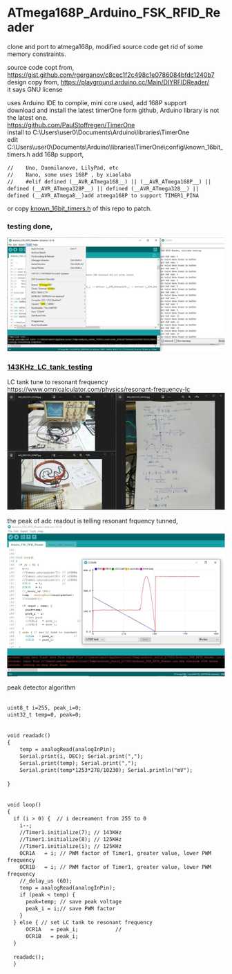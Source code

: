 # ATmega168P_Arduino_FSK_RFID_Reader  
clone and port to atmega168p, modified source code get rid of some memory constraints.    


source code copt from, https://gist.github.com/rgerganov/c8cec1f2c498c1e0786084bfdc1240b7  
design copy from, https://playground.arduino.cc/Main/DIYRFIDReader/  
it says GNU license  

uses Arduino IDE to complie, mini core used, add 168P support  
download and install the latest timerOne form github, Arduino library is not the latest one.  
https://github.com/PaulStoffregen/TimerOne  
install to C:\Users\user0\Documents\Arduino\libraries\TimerOne  
edit C:\Users\user0\Documents\Arduino\libraries\TimerOne\config\known_16bit_timers.h
add 168p support,  
```
//    Uno, Duemilanove, LilyPad, etc
//    Nano, some uses 168P , by xiaolaba
//    #elif defined (__AVR_ATmega168__) || (__AVR_ATmega168P__) || defined (__AVR_ATmega328P__) || defined (__AVR_ATmega328__) ||  defined (__AVR_ATmega8__)add atmega168P to support TIMER1_PINA

```

or copy [known_16bit_timers.h](known_16bit_timers.h) of this repo to patch.  

### testing done,
![burn_hex_ok.JPG](burn_hex_ok.JPG)  

### [143KHz_LC_tank_testing](143KHz_LC_tank_testing)  
LC tank tune to resonant frequency
https://www.omnicalculator.com/physics/resonant-frequency-lc
![143KHz_LC_tank_testing/143KHZ_OSC.JPG](143KHz_LC_tank_testing/143KHZ_OSC.JPG)  

the peak of adc readout is telling resonant frquency tunned,  
![143KHz_LC_tank_testing/tuned_resonant.JPG](143KHz_LC_tank_testing/tuned_resonant.JPG)  


peak detector algorithm
```

uint8_t i=255, peak_i=0;
uint32_t temp=0, peak=0;


void readadc()
{
    temp = analogRead(analogInPin);
    Serial.print(i, DEC); Serial.print(",");
    Serial.print(temp); Serial.print(",");
    Serial.print(temp*1253*278/10230); Serial.println("mV");

}


void loop()
{  
  if (i > 0) {  // i decreament from 255 to 0
    i--;
    //Timer1.initialize(7); // 143KHz  
    //Timer1.initialize(8); // 125KHz 
    //Timer1.initialize(i); // 125KHz
    OCR1A   = i; // PWM factor of Timer1, greater value, lower PWM frequency
    OCR1B   = i; // PWM factor of Timer1, greater value, lower PWM frequency
    //_delay_us (60);
    temp = analogRead(analogInPin);  
    if (peak < temp) {
      peak=temp; // save peak voltage
      peak_i = i;// save PWM factor
    }
  } else { // set LC tank to resonant frequency
      OCR1A   = peak_i;            // 
      OCR1B   = peak_i;
  }

  readadc();
  }
```
